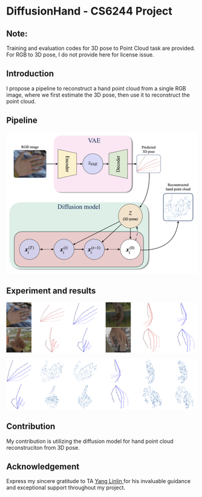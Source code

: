 # DiffusionHand - CS6244 Project

## Note:
Training and evaluation codes for 3D pose to Point Cloud task are provided. For RGB to 3D pose, I do not provide here for license issue.

## Introduction
I propose a pipeline to reconstruct a hand point cloud from a single RGB image, where we first estimate the 3D pose, then use it to reconstruct the point cloud.

## Pipeline
![Pipeline](./assets/pipeline.png)

## Experiment and results
![RGB-Pose](./assets/R2P.png)

![Pose-Point cloud](./assets/P2PCL.png)

## Contribution 
My contribution is utilizing the diffusion model for hand point cloud reconstruciton from 3D pose.

## Acknowledgement
Express my sincere gratitude to TA [Yang Linlin ](https://www.mu4yang.com/) for his invaluable guidance and exceptional support throughout my project.
